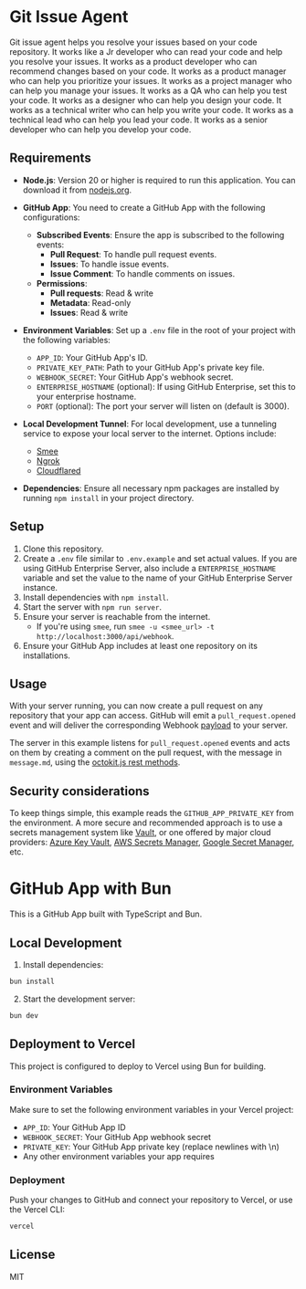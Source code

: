 # Git Issue Agent

Git issue agent helps you resolve your issues based on your code repository. It works like a Jr developer who can read your code and help you resolve your issues. It works as a product developer who can recommend changes based on your code. It works as a product manager who can help you prioritize your issues. It works as a project manager who can help you manage your issues. It works as a QA who can help you test your code. It works as a designer who can help you design your code. It works as a technical writer who can help you write your code. It works as a technical lead who can help you lead your code. It works as a senior developer who can help you develop your code.

## Requirements

- **Node.js**: Version 20 or higher is required to run this application. You can download it from [nodejs.org](https://nodejs.org/).

- **GitHub App**: You need to create a GitHub App with the following configurations:
  - **Subscribed Events**: Ensure the app is subscribed to the following events:
    - **Pull Request**: To handle pull request events.
    - **Issues**: To handle issue events.
    - **Issue Comment**: To handle comments on issues.
  - **Permissions**:
    - **Pull requests**: Read & write
    - **Metadata**: Read-only
    - **Issues**: Read & write

- **Environment Variables**: Set up a `.env` file in the root of your project with the following variables:
  - `APP_ID`: Your GitHub App's ID.
  - `PRIVATE_KEY_PATH`: Path to your GitHub App's private key file.
  - `WEBHOOK_SECRET`: Your GitHub App's webhook secret.
  - `ENTERPRISE_HOSTNAME` (optional): If using GitHub Enterprise, set this to your enterprise hostname.
  - `PORT` (optional): The port your server will listen on (default is 3000).

- **Local Development Tunnel**: For local development, use a tunneling service to expose your local server to the internet. Options include:
  - [Smee](https://smee.io/)
  - [Ngrok](https://ngrok.com/)
  - [Cloudflared](https://developers.cloudflare.com/cloudflare-one/connections/connect-apps/install-and-setup/tunnel-guide/local/)

- **Dependencies**: Ensure all necessary npm packages are installed by running `npm install` in your project directory.

## Setup

1. Clone this repository.
2. Create a `.env` file similar to `.env.example` and set actual values. If you are using GitHub Enterprise Server, also include a `ENTERPRISE_HOSTNAME` variable and set the value to the name of your GitHub Enterprise Server instance.
3. Install dependencies with `npm install`.
4. Start the server with `npm run server`.
5. Ensure your server is reachable from the internet.
    - If you're using `smee`, run `smee -u <smee_url> -t http://localhost:3000/api/webhook`.
6. Ensure your GitHub App includes at least one repository on its installations.

## Usage

With your server running, you can now create a pull request on any repository that
your app can access. GitHub will emit a `pull_request.opened` event and will deliver
the corresponding Webhook [payload](https://docs.github.com/webhooks-and-events/webhooks/webhook-events-and-payloads#pull_request) to your server.

The server in this example listens for `pull_request.opened` events and acts on
them by creating a comment on the pull request, with the message in `message.md`,
using the [octokit.js rest methods](https://github.com/octokit/octokit.js#octokitrest-endpoint-methods).

## Security considerations

To keep things simple, this example reads the `GITHUB_APP_PRIVATE_KEY` from the
environment. A more secure and recommended approach is to use a secrets management system
like [Vault](https://www.vaultproject.io/use-cases/key-management), or one offered
by major cloud providers:
[Azure Key Vault](https://learn.microsoft.com/en-us/azure/key-vault/secrets/quick-create-node?tabs=windows),
[AWS Secrets Manager](https://docs.aws.amazon.com/AWSJavaScriptSDK/v3/latest/clients/client-secrets-manager/),
[Google Secret Manager](https://cloud.google.com/nodejs/docs/reference/secret-manager/latest),
etc.

# GitHub App with Bun

This is a GitHub App built with TypeScript and Bun.

## Local Development

1. Install dependencies:
```bash
bun install
```

2. Start the development server:
```bash
bun dev
```

## Deployment to Vercel

This project is configured to deploy to Vercel using Bun for building.

### Environment Variables

Make sure to set the following environment variables in your Vercel project:

- `APP_ID`: Your GitHub App ID
- `WEBHOOK_SECRET`: Your GitHub App webhook secret
- `PRIVATE_KEY`: Your GitHub App private key (replace newlines with \n)
- Any other environment variables your app requires

### Deployment

Push your changes to GitHub and connect your repository to Vercel, or use the Vercel CLI:

```bash
vercel
```

## License

MIT
